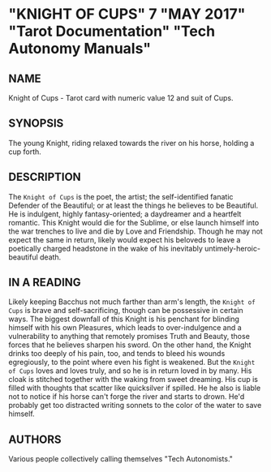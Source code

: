 # "KNIGHT OF CUPS" 7 "MAY 2017" "Tarot Documentation" "Tech Autonomy Manuals"

## NAME

Knight of Cups - Tarot card with numeric value 12 and suit of Cups.

## SYNOPSIS

The young Knight, riding relaxed towards the river on his horse, holding a cup forth.

## DESCRIPTION

The `Knight of Cups` is the poet, the artist; the self-identified fanatic Defender of the Beautiful; or at least the things he believes to be Beautiful. He is indulgent, highly fantasy-oriented; a daydreamer and a heartfelt romantic. This Knight would die for the Sublime, or else launch himself into the war trenches to live and die by Love and Friendship. Though he may not expect the same in return, likely would expect his beloveds to leave a poetically charged headstone in the wake of his inevitably untimely-heroic-beautiful death.

## IN A READING

Likely keeping Bacchus not much farther than arm's length, the `Knight of Cups` is brave and self-sacrificing, though can be possessive in certain ways. The biggest downfall of this Knight is his penchant for blinding himself with his own Pleasures, which leads to over-indulgence and a vulnerability to anything that remotely promises Truth and Beauty, those forces that he believes sharpen his sword. On the other hand, the Knight drinks too deeply of his pain, too, and tends to bleed his wounds egregiously, to the point where even his fight is weakened. But the `Knight of Cups` loves and loves truly, and so he is in return loved in by many. His cloak is stitched together with the waking from sweet dreaming. His cup is filled with thoughts that scatter like quicksilver if spilled. He he also is liable not to notice if his horse can't forge the river and starts to drown. He'd probably get too distracted writing sonnets to the color of the water to save himself.

## AUTHORS

Various people collectively calling themselves "Tech Autonomists."
